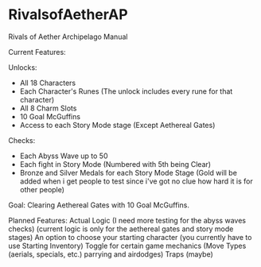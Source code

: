 # RivalsofAetherAP
Rivals of Aether Archipelago Manual


Current Features:

Unlocks:
- All 18 Characters
- Each Character's Runes (The unlock includes every rune for that character)
- All 8 Charm Slots
- 10 Goal McGuffins
- Access to each Story Mode stage (Except Aethereal Gates)

Checks:
- Each Abyss Wave up to 50
- Each fight in Story Mode (Numbered with 5th being Clear)
- Bronze and Silver Medals for each Story Mode Stage (Gold will be added when i get people to test since i've got no clue how hard it is for other people)

Goal:
Clearing Aethereal Gates with 10 Goal McGuffins.

Planned Features:
Actual Logic (I need more testing for the abyss waves checks) (current logic is only for the aethereal gates and story mode stages)
An option to choose your starting character (you currently have to use Starting Inventory)
Toggle for certain game mechanics (Move Types (aerials, specials, etc.) parrying and airdodges)
Traps (maybe)

